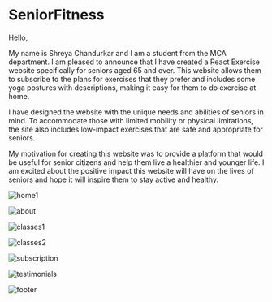 # SeniorFitness
Hello,

My name is Shreya Chandurkar and I am a student from the MCA department. I am pleased to announce that I have created a React Exercise website specifically for seniors aged 65 and over. This website allows them to subscribe to the plans for exercises that they prefer and includes some yoga postures with descriptions, making it easy for them to do exercise at home.

I have designed the website with the unique needs and abilities of seniors in mind. To accommodate those with limited mobility or physical limitations, the site also includes low-impact exercises that are safe and appropriate for seniors.

My motivation for creating this website was to provide a platform that would be useful for senior citizens and help them live a healthier and younger life. I am excited about the positive impact this website will have on the lives of seniors and hope it will inspire them to stay active and healthy.

![home1](https://user-images.githubusercontent.com/132133982/236678648-ffd0259d-8ccd-4df3-97a3-7d7db6812a96.png)



![about](https://user-images.githubusercontent.com/132133982/236678727-eec5b126-9369-44d8-bea4-6bade663fee0.png)



![classes1](https://user-images.githubusercontent.com/132133982/236678763-9dd3fce8-5548-48e3-b30d-86e66f6aeb42.png)



![classes2](https://user-images.githubusercontent.com/132133982/236678772-07704a57-0082-4011-af2d-74a29c578105.png)



![subscription](https://user-images.githubusercontent.com/132133982/236678784-bb6f7392-d988-43dd-95e3-d178e77a17ca.png)



![testimonials](https://user-images.githubusercontent.com/132133982/236678792-9b2d63ea-d189-4efe-ae4b-e49edd5cf4d4.png)



![footer](https://user-images.githubusercontent.com/132133982/236678876-21114918-931f-4d45-980d-b372933189b8.png)
